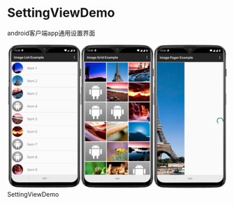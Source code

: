 SettingViewDemo
===============
android客户端app通用设置界面

<img src="https://github.com/nostra13/Android-Universal-Image-Loader/raw/master/UniversalImageLoader.png" alt="Screenshot" style="max-width:100%;">
SettingViewDemo
